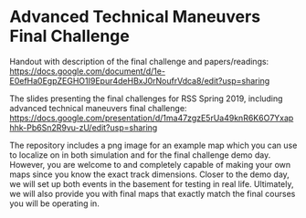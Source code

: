 # Advanced Technical Maneuvers Final Challenge
Handout with description of the final challenge and papers/readings: https://docs.google.com/document/d/1e-E0efHa0EgpZEGHO1I9Epur4deHBxJ0rNoufrVdca8/edit?usp=sharing

The slides presenting the final challenges for RSS Spring 2019, including advanced technical maneuvers final challenge: https://docs.google.com/presentation/d/1ma47zgzE5rUa49knR6K6O7Yxaphhk-Pb6Sn2R9vu-zU/edit?usp=sharing

The repository includes a png image for an example map which you can use to localize on in both simulation and for the final challenge demo day. However, you are welcome to and completely capable of making your own maps since you know the exact track dimensions. Closer to the demo day, we will set up both events in the basement for testing in real life. Ultimately, we will also provide you with final maps that exactly match the final courses you will be operating in.
